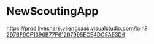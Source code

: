 # NewScoutingApp
https://prod.liveshare.vsengsaas.visualstudio.com/join?297BF9CF1396B77F61267995ECE4DC5A53D6

